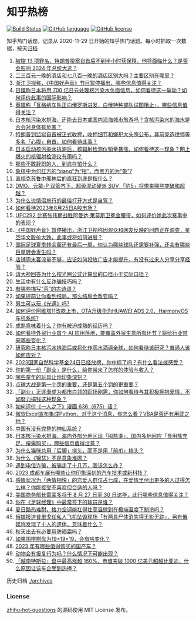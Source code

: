# 知乎热榜
[![Build Status](https://github.com/ToWeLong/zhihu-hot-questions/workflows/CI/badge.svg)](https://github.com/ToWeLong/zhihu-hot-questions/actions)
[![GitHub language](https://img.shields.io/badge/language-golang-orange.svg)](https://golang.org/)
[![GitHub license](https://img.shields.io/github/license/ToWeLong/zhihu-hot-questions)](https://github.com/ToWeLong/zhihu-hot-questions/blob/main/LICENSE)

知乎热门话题，记录从 2020-11-29 日开始的知乎热门话题。每小时抓取一次数据，按天[归档](./archives)

<!-- BEGIN -->

1. [被控 13 项罪名，特朗普投案自首后不到半小时获保释，他将面临什么？是否会影响 2024 年总统大选？](https://www.zhihu.com/question/619071926)
1. [二三百元一晚的酒店和七八百一晚的酒店区别大吗？主要区别在哪里？](https://www.zhihu.com/question/486503426)
1. [浙江卫视称，《中国好声音》节目暂停播出，哪些信息值得关注？](https://www.zhihu.com/question/619090100)
1. [日媒称日本将用 700 亿日元处理核污染水负面信息，如何看待这一举动？如何评价此事的国际影响？](https://www.zhihu.com/question/618913967)
1. [英媒称「瓦格纳车队正向俄罗斯进发，白俄特种部队试图阻止」，哪些信息值得关注？](https://www.zhihu.com/question/618935705)
1. [日本核污染水排海，还能去日本或国内沿海城市旅游吗？含核污染水的海水是否会对身体有危害？](https://www.zhihu.com/question/619081165)
1. [特朗普到监狱自首被正式收押，收押细节和嫌犯大头照公布，其前竞选律师等多名「心腹」自首，如何看待此事？](https://www.zhihu.com/question/619070686)
1. [日本启动核污染水排海后，核辐射检测仪销量暴涨，如何看待这一现象？网上爆火的核辐射检测仪有用吗？](https://www.zhihu.com/question/619008785)
1. [那些不敢辞职的人，到底在怕什么？](https://www.zhihu.com/question/491322432)
1. [象棋中为何红方的“xiang”为“相”，而黑方的为“象”?](https://www.zhihu.com/question/614886839)
1. [直视克苏鲁中邪神后的疯狂到底是指什么？](https://www.zhihu.com/question/64206586)
1. [DMO、云辇-P 双管齐下，超级混动硬派  SUV 「豹5」将带来哪些突破和超越？](https://www.zhihu.com/question/618778240)
1. [为什么说情侣旅行的最佳打开方式是自驾？](https://www.zhihu.com/question/618374696)
1. [如何看待2023年8月25日A股市场？](https://www.zhihu.com/question/619072784)
1. [UFC292 比赛张伟丽战胜阿曼达·莱莫斯卫冕金腰带，如何评价她此次赛事中的表现？](https://www.zhihu.com/question/618250850)
1. [《中国好声音》暂停播出，浙江卫视称因观众和网友反映的问题正在调查，星空华文股价大跌，此事或将如何进展？](https://www.zhihu.com/question/619090017)
1. [国际足球夏季转会窗还有最后一周，你认为哪些球队还需要补强，还会有哪些巨星转会发生吗？](https://www.zhihu.com/question/618924441)
1. [店铺周末客流量不够，应该如何投放广告才能提升，有没有过来人分享分享经验？](https://www.zhihu.com/question/618970921)
1. [请大神回答为什么按光圈公式计算出的口径小于实际口径？](https://www.zhihu.com/question/618119984)
1. [生活中有什么反诈骗技巧吗？](https://www.zhihu.com/question/618709342)
1. [有哪些描写“茶”的古诗词？](https://www.zhihu.com/question/618937833)
1. [如果提前让你看到结局，那么结局会改变吗？](https://www.zhihu.com/question/591031309)
1. [男生可以玩《光遇》吗?](https://www.zhihu.com/question/614969972)
1. [如何评价阿维塔11改款上市，OTA升级华为HUAWEI ADS 2.0、HarmonyOS车机系统?](https://www.zhihu.com/question/619000002)
1. [成熟意味着什么？你有被迫成熟的经历吗？](https://www.zhihu.com/question/617979619)
1. [如何看待外贸行业首个 AI 应用落地，能覆盖外贸生意所有环节？将给行业带来哪些变化？](https://www.zhihu.com/question/618982496)
1. [研究称日本核污水排海后或将化作雨水洒遍全球，如何看待该研究？普通人该如何应对？](https://www.zhihu.com/question/618907654)
1. [2023国家自然科学基金24日已经放榜，你中标了吗？有什么看法或感受？](https://www.zhihu.com/question/618908585)
1. [你的第一份「副业」是什么，给你带来了怎样的体验与收入？](https://www.zhihu.com/question/617459170)
1. [哪些童年的玩具让你印象深刻？](https://www.zhihu.com/question/617969009)
1. [点球大战是第一个罚的重要，还是第五个罚的更重要？](https://www.zhihu.com/question/402265764)
1. [「副业」正逐渐成为都市白领的职场刚需，你如何看待与其积极拥抱爱情，不如努力搞钱这种现象？](https://www.zhihu.com/question/617182560)
1. [如何评价《一人之下》漫画 636（675）话？](https://www.zhihu.com/question/619038615)
1. [微软Excel宣布集成Python，对于这个消息，你怎么看？VBA是否还有用武之地？](https://www.zhihu.com/question/618707918)
1. [中国有没有完整的神仙系统？](https://www.zhihu.com/question/338161225)
1. [日本核污染水排海，海内外部分地区现「囤盐潮」，国内多地回应「食用盐充足，按需购买」，哪些信息值得注意？](https://www.zhihu.com/question/618941813)
1. [为什么猫咪总用「后脚」挠头，而不是用「前爪」挠头？](https://www.zhihu.com/question/616797931)
1. [为什么《锦瑟》不是意象堆砌？](https://www.zhihu.com/question/618918156)
1. [遇到电信诈骗，被骗走了十几万，我该怎么办？](https://www.zhihu.com/question/585063188)
1. [2023 成都车展有哪些让你印象深刻的汽车技术或新科技？](https://www.zhihu.com/question/618281933)
1. [感情状况为「两情相悦」的恋爱人群仅占七成，在爱情里付出更多的人过得怎么样？你能接受不喜欢但合适的人吗？](https://www.zhihu.com/question/618392529)
1. [美国商务部长雷蒙多将于 8 月 27 日至 30 日访华，此行哪些信息值得关注？](https://www.zhihu.com/question/618582226)
1. [你在《足球经理》中最常签下的球员是谁？](https://www.zhihu.com/question/596715144)
1. [夏日酷热难耐，格力空调能扛得住高温做到在极端温度下制冷吗？](https://www.zhihu.com/question/618536892)
1. [俄媒报道普里戈任私人飞机坠毁现场「有两具尸体消失得无影无踪」，另有俄媒称发现了十人的遗体，意味着什么？](https://www.zhihu.com/question/618904147)
1. [秋天出去有必要用防晒霜吗？](https://www.zhihu.com/question/615983266)
1. [如果围棋棋盘为19×19×19，会有啥变化？](https://www.zhihu.com/question/618239416)
1. [2023 年有哪些值得购买的国产车？](https://www.zhihu.com/question/618282025)
1. [动物会有报复行为吗？什么情况下可能出现？](https://www.zhihu.com/question/19758354)
1. [「越南特斯拉」盘中最高涨超 160%，市值突破 1000 亿美元超越比亚迪，什么原因让该车企受到热捧？](https://www.zhihu.com/question/618820131)

<!-- END -->

历史归档 [./archives](./archives)


### License
[zhihu-hot-questions](https://github.com/towelong/zhihu-hot-questions) 的源码使用 MIT License 发布。